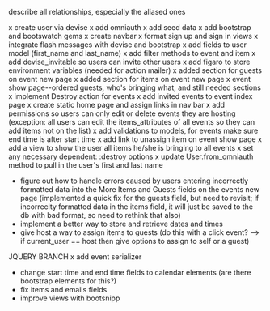 describe all relationships, especially the aliased ones

x create user via devise
x add omniauth
x add seed data
x add bootstrap and bootswatch gems
x create navbar
x format sign up and sign in views
x integrate flash messages with devise and bootstrap
x add fields to user model (first_name and last_name)
x add filter methods to event and item
x add devise_invitable so users can invite other users
x add figaro to store environment variables (needed for action mailer)
x added section for guests on event new page
x added section for items on event new page
x event show page--ordered guests, who's bringing what, and still needed sections
x implement Destroy action for events
x add invited events to event index page
x create static home page and assign links in nav bar
x add permissions so users can only edit or delete events they are hosting (exception: all users can edit the items_attributes of all events so they can add items not on the list)
x add validations to models, for events make sure end time is after start time
x add link to unassign item on event show page
x add a view to show the user all items he/she is bringing to all events
x set any necessary dependent: :destroy options
x update User.from_omniauth method to pull in the user's first and last name

* figure out how to handle errors caused by users entering incorrectly formatted data into the More Items and Guests fields on the events new page (implemented a quick fix for the guests field, but need to revisit; if incorreclty formatted data in the items field, it will just be saved to the db with bad format, so need to rethink that also)
* implement a better way to store and retrieve dates and times
* give host a way to assign items to guests (do this with a click event? --> if current_user == host then give options to assign to self or a guest)

JQUERY BRANCH
x add event serializer

* change start time and end time fields to calendar elements (are there bootstrap elements for this?)
* fix items and emails fields
* improve views with bootsnipp